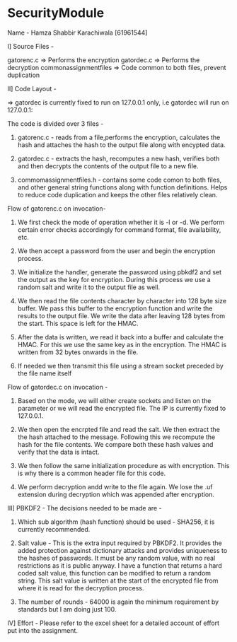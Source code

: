 # SecurityModule

Name - Hamza Shabbir Karachiwala [61961544]

I] Source Files - 

gatorenc.c => Performs the encryption
gatordec.c => Performs the decryption
commonassignmentfiles => Code common to both files, prevent duplication


II] Code Layout - 

=> gatordec is currently fixed to run on 127.0.0.1 only, i.e gatordec <port> will run on 127.0.0.1:<port>

The code is divided over 3 files - 

1) gatorenc.c - reads from a file,performs the encryption, calculates the hash and attaches the hash to the output file along with encypted data.

2) gatordec.c - extracts the hash, recomputes a new hash, verifies both and then decrypts the contents of the output file to a new file.

3) commomassignmentfiles.h - contains some code comon to both files, and other general string functions along with function definitions. Helps to reduce code duplication and keeps the other files relatively clean.

Flow of gatorenc.c on invocation- 

1) We first check the mode of operation whether it is -l or -d. We perform certain error checks accordingly for command format, file availability, etc.

2) We then accept a password from the user and begin the encryption process.

3) We initialize the handler, generate the password using pbkdf2 and set the output as the key for encryption. During this process we use a random salt and write it to the output file as well.

4) We then read the file contents character by character into 128 byte size buffer. We pass this buffer to the encryption function and write the results to the output file. We write the data after leaving 128 bytes from the start. This space is left for the HMAC.

5) After the data is written, we read it back into a buffer and calculate the HMAC. For this we use the same key as in the encryption. The HMAC is written from 32 bytes onwards in the file.

6) If needed we then transmit this file using a stream socket preceded by the file name itself

Flow of gatordec.c on invocation - 

1) Based on the mode, we will either create sockets and listen on the parameter <port> or we will read the encrypted file. The IP is currently fixed to 127.0.0.1. 

2) We then open the encrpted file and read the salt. We then extract the the hash attached to the message. Following this we recompute the hash for the file contents. We compare both these hash values and verify that the data is intact.

3) We then follow the same initialization procedure as with encryption. This is why there is a common header file for this code.

4) We perform decryption andd write to the file again. We lose the .uf extension during decryption which was appended after encryption.


III] PBKDF2 - 
The decisions needed to be made are -

1) Which sub algorithm (hash function) should be used - SHA256, it is currently recommended.

2) Salt value - This is the extra input required by PBKDF2. It provides the added protection against dictionary attacks and provides uniqueness to the hashes of passwords. It must be any random value, with no real restrictions as it is public anyway. I have a function that returns a hard coded salt value, this function can be modified to return a random string. This salt value is written at the start of the encrypted file from where it is read for the decryption process.

3) The number of rounds - 64000 is again the minimum requirement by standards but I am doing just 100.
 
IV] Effort - Please refer to the excel sheet for a detailed account of effort put into the assignment.

